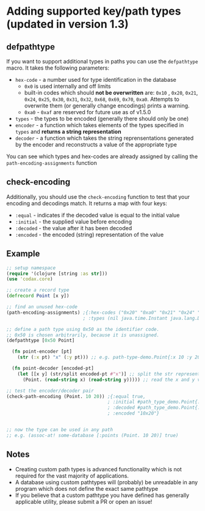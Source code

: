 # Adding supported key/path types (updated in version 1.3)

## defpathtype

If you want to support additional types in paths you can use the `defpathtype` macro.
It takes the following parameters:

  - `hex-code` - a number used for type identification in the database
    - `0x0` is used internally and off limits
    - built-in codes which should **not be overwritten** are: `0x10` , `0x20`, `0x21`, `0x24`, `0x25`, `0x30`, `0x31`, `0x32`, `0x68`, `0x69`, `0x70`, `0xa0`. Attempts to overwrite them (or generally change encodings) prints a warning.
    - `0xa0` - `0xaf` are reserved for future use as of v1.5.0
  - `types` - the types to be encoded (generally there should only be one)
  - `encoder` - a function which takes elements of the types specified in `types` and **returns a string representation**
  - `decoder` - a function which takes the string reprensentations generated by the encoder and reconstructs a value of the appropriate type

You can see which types and hex-codes are already assigned by calling the `path-encoding-assignments` function

## check-encoding

Additionally, you should use the `check-encoding` function to test that your encoding and decodings match.
It returns a map with four keys:

  - `:equal` - indicates if the decoded value is equal to the initial value
  - `:initial` - the supplied value before encoding
  - `:decoded` - the value after it has been decoded
  - `:encoded` - the encoded (string) representation of the value

## Example

```clojure
;; setup namespace
(require '(clojure [string :as str]))
(use 'codax.core)

;; create a record type
(defrecord Point [x y])

;; find an unused hex-code
(path-encoding-assignments) ;{:hex-codes ("0x20" "0xa0" "0x21" "0x24" "0x25" "0x68" "0x69" "0x10" "0x30" "0x70" "0x31" "0x32"),
                            ; :types (nil java.time.Instant java.lang.Double clojure.lang.Symbol java.lang.String ...}

;; define a path type using 0x50 as the identifier code.
;; 0x50 is chosen arbitrarily, because it is unassigned.
(defpathtype [0x50 Point]

  (fn point-encoder [pt]
    (str (:x pt) "x" (:y pt))) ;; e.g. path-type-demo.Point{:x 10 :y 20} becomes "10x20"

  (fn point-decoder [encoded-pt]
    (let [[x y] (str/split encoded-pt #"x")] ;; split the str representation on "x"
      (Point. (read-string x) (read-string y))))) ;; read the x and y values and use them to reconstruct the point

;; test the encoder/decoder pair
(check-path-encoding (Point. 10 20)) ;{:equal true,
                                     ; :initial #path_type_demo.Point{:x 10, :y 20},
                                     ; :decoded #path_type_demo.Point{:x 10, :y 20},
                                     ; :encoded "10x20"}


;; now the type can be used in any path
;; e.g. (assoc-at! some-database [:points (Point. 10 20)] true)
```

## Notes

  - Creating custom path types is advanced functionality which is not required for the vast majority of applications.
  - A database using custom pathtypes will (probably) be unreadable in any program which does not define the exact same pathtype
  - If you believe that a custom pathtype you have defined has generally applicable utility, please submit a PR or open an issue!
